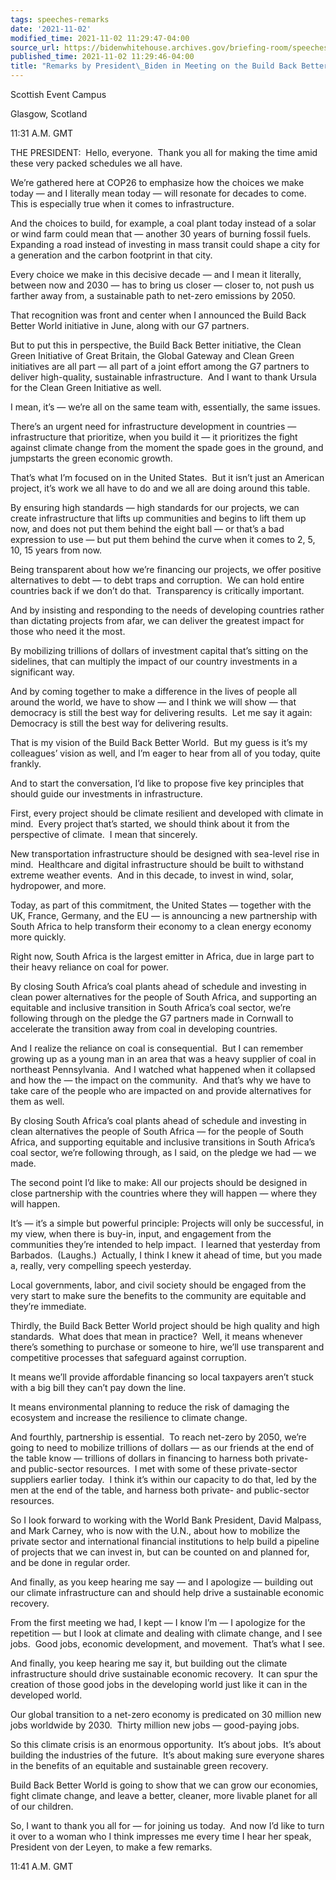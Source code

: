 ```yaml
---
tags: speeches-remarks
date: '2021-11-02'
modified_time: 2021-11-02 11:29:47-04:00
source_url: https://bidenwhitehouse.archives.gov/briefing-room/speeches-remarks/2021/11/02/remarks-by-president-biden-in-meeting-on-the-build-back-better-world-initiative/
published_time: 2021-11-02 11:29:46-04:00
title: "Remarks by President\_Biden in Meeting on the Build Back Better World\_Initiative"
---
```

 
Scottish Event Campus

Glasgow, Scotland

11:31 A.M. GMT

THE PRESIDENT:  Hello, everyone.  Thank you all for making the time amid
these very packed schedules we all have.

We’re gathered here at COP26 to emphasize how the choices we make today
— and I literally mean today — will resonate for decades to come.  This
is especially true when it comes to infrastructure.

And the choices to build, for example, a coal plant today instead of a
solar or wind farm could mean that — another 30 years of burning fossil
fuels.  Expanding a road instead of investing in mass transit could
shape a city for a generation and the carbon footprint in that city.

Every choice we make in this decisive decade — and I mean it literally,
between now and 2030 — has to bring us closer — closer to, not push us
farther away from, a sustainable path to net-zero emissions by 2050.

That recognition was front and center when I announced the Build Back
Better World initiative in June, along with our G7 partners.

But to put this in perspective, the Build Back Better initiative, the
Clean Green Initiative of Great Britain, the Global Gateway and Clean
Green initiatives are all part — all part of a joint effort among the G7
partners to deliver high-quality, sustainable infrastructure.  And I
want to thank Ursula for the Clean Green Initiative as well. 

I mean, it’s — we’re all on the same team with, essentially, the same
issues.

There’s an urgent need for infrastructure development in countries —
infrastructure that prioritize, when you build it — it prioritizes the
fight against climate change from the moment the spade goes in the
ground, and jumpstarts the green economic growth.

That’s what I’m focused on in the United States.  But it isn’t just an
American project, it’s work we all have to do and we all are doing
around this table.

By ensuring high standards — high standards for our projects, we can
create infrastructure that lifts up communities and begins to lift them
up now, and does not put them behind the eight ball — or that’s a bad
expression to use — but put them behind the curve when it comes to 2, 5,
10, 15 years from now.

Being transparent about how we’re financing our projects, we offer
positive alternatives to debt — to debt traps and corruption.  We can
hold entire countries back if we don’t do that.  Transparency is
critically important.

And by insisting and responding to the needs of developing countries
rather than dictating projects from afar, we can deliver the greatest
impact for those who need it the most.

By mobilizing trillions of dollars of investment capital that’s sitting
on the sidelines, that can multiply the impact of our country
investments in a significant way.

And by coming together to make a difference in the lives of people all
around the world, we have to show — and I think we will show — that
democracy is still the best way for delivering results.  Let me say it
again: Democracy is still the best way for delivering results.

That is my vision of the Build Back Better World.  But my guess is it’s
my colleagues’ vision as well, and I’m eager to hear from all of you
today, quite frankly. 

And to start the conversation, I’d like to propose five key principles
that should guide our investments in infrastructure. 

First, every project should be climate resilient and developed with
climate in mind.  Every project that’s started, we should think about it
from the perspective of climate.  I mean that sincerely. 

New transportation infrastructure should be designed with sea-level rise
in mind.  Healthcare and digital infrastructure should be built to
withstand extreme weather events.  And in this decade, to invest in
wind, solar, hydropower, and more.

Today, as part of this commitment, the United States — together with the
UK, France, Germany, and the EU — is announcing a new partnership with
South Africa to help transform their economy to a clean energy economy
more quickly.  

Right now, South Africa is the largest emitter in Africa, due in large
part to their heavy reliance on coal for power.

By closing South Africa’s coal plants ahead of schedule and investing in
clean power alternatives for the people of South Africa, and supporting
an equitable and inclusive transition in South Africa’s coal sector,
we’re following through on the pledge the G7 partners made in Cornwall
to accelerate the transition away from coal in developing countries.

And I realize the reliance on coal is consequential.  But I can remember
growing up as a young man in an area that was a heavy supplier of coal
in northeast Pennsylvania.  And I watched what happened when it
collapsed and how the — the impact on the community.  And that’s why we
have to take care of the people who are impacted on and provide
alternatives for them as well.

By closing South Africa’s coal plants ahead of schedule and investing in
clean alternatives the people of South Africa — for the people of South
Africa, and supporting equitable and inclusive transitions in South
Africa’s coal sector, we’re following through, as I said, on the pledge
we had — we made. 

The second point I’d like to make: All our projects should be designed
in close partnership with the countries where they will happen — where
they will happen. 

It’s — it’s a simple but powerful principle: Projects will only be
successful, in my view, when there is buy-in, input, and engagement from
the communities they’re intended to help impact.  I learned that
yesterday from Barbados.  (Laughs.)  Actually, I think I knew it ahead
of time, but you made a, really, very compelling speech yesterday.  

Local governments, labor, and civil society should be engaged from the
very start to make sure the benefits to the community are equitable and
they’re immediate.

Thirdly, the Build Back Better World project should be high quality and
high standards.  What does that mean in practice?  Well, it means
whenever there’s something to purchase or someone to hire, we’ll use
transparent and competitive processes that safeguard against corruption.

It means we’ll provide affordable financing so local taxpayers aren’t
stuck with a big bill they can’t pay down the line.

It means environmental planning to reduce the risk of damaging the
ecosystem and increase the resilience to climate change. 

And fourthly, partnership is essential.  To reach net-zero by 2050,
we’re going to need to mobilize trillions of dollars — as our friends at
the end of the table know — trillions of dollars in financing to harness
both private- and public-sector resources.  I met with some of these
private-sector suppliers earlier today.  I think it’s within our
capacity to do that, led by the men at the end of the table, and harness
both private- and public-sector resources.

So I look forward to working with the World Bank President, David
Malpass, and Mark Carney, who is now with the U.N., about how to
mobilize the private sector and international financial institutions to
help build a pipeline of projects that we can invest in, but can be
counted on and planned for, and be done in regular order.

And finally, as you keep hearing me say — and I apologize — building out
our climate infrastructure can and should help drive a sustainable
economic recovery. 

From the first meeting we had, I kept — I know I’m — I apologize for the
repetition — but I look at climate and dealing with climate change, and
I see jobs.  Good jobs, economic development, and movement.  That’s what
I see.

And finally, you keep hearing me say it, but building out the climate
infrastructure should drive sustainable economic recovery.  It can spur
the creation of those good jobs in the developing world just like it can
in the developed world.

Our global transition to a net-zero economy is predicated on 30 million
new jobs worldwide by 2030.  Thirty million new jobs — good-paying
jobs. 

So this climate crisis is an enormous opportunity.  It’s about jobs. 
It’s about building the industries of the future.  It’s about making
sure everyone shares in the benefits of an equitable and sustainable
green recovery.

Build Back Better World is going to show that we can grow our economies,
fight climate change, and leave a better, cleaner, more livable planet
for all of our children.

So, I want to thank you all for — for joining us today.  And now I’d
like to turn it over to a woman who I think impresses me every time I
hear her speak, President von der Leyen, to make a few remarks.

11:41 A.M. GMT
